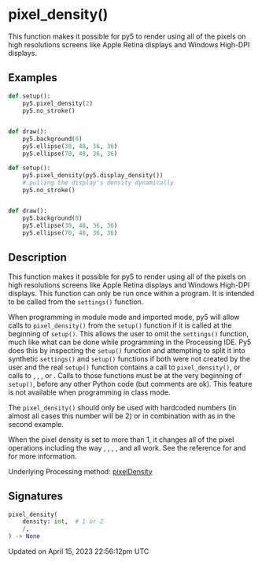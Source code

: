 # pixel_density()

This function makes it possible for py5 to render using all of the pixels on high resolutions screens like Apple Retina displays and Windows High-DPI displays.

## Examples

<div class="example-table">

<div class="example-row"><div class="example-cell-image">

</div><div class="example-cell-code">

```python
def setup():
    py5.pixel_density(2)
    py5.no_stroke()


def draw():
    py5.background(0)
    py5.ellipse(30, 48, 36, 36)
    py5.ellipse(70, 48, 36, 36)
```

</div></div>

<div class="example-row"><div class="example-cell-image">

</div><div class="example-cell-code">

```python
def setup():
    py5.pixel_density(py5.display_density())
    # pulling the display's density dynamically
    py5.no_stroke()


def draw():
    py5.background(0)
    py5.ellipse(30, 48, 36, 36)
    py5.ellipse(70, 48, 36, 36)
```

</div></div>

</div>

## Description

This function makes it possible for py5 to render using all of the pixels on high resolutions screens like Apple Retina displays and Windows High-DPI displays. This function can only be run once within a program. It is intended to be called from the `settings()` function.

When programming in module mode and imported mode, py5 will allow calls to `pixel_density()` from the `setup()` function if it is called at the beginning of `setup()`. This allows the user to omit the `settings()` function, much like what can be done while programming in the Processing IDE. Py5 does this by inspecting the `setup()` function and attempting to split it into synthetic `settings()` and `setup()` functions if both were not created by the user and the real `setup()` function contains a call to `pixel_density()`, or calls to [](sketch_size), [](sketch_full_screen), [](sketch_smooth), or [](sketch_no_smooth). Calls to those functions must be at the very beginning of `setup()`, before any other Python code (but comments are ok). This feature is not available when programming in class mode.

The `pixel_density()` should only be used with hardcoded numbers (in almost all cases this number will be 2) or in combination with [](sketch_display_density) as in the second example.

When the pixel density is set to more than 1, it changes all of the pixel operations including the way [](sketch_get_pixels), [](sketch_blend), [](sketch_copy), [](sketch_update_pixels), and [](sketch_update_np_pixels) all work. See the reference for [](sketch_pixel_width) and [](sketch_pixel_height) for more information.

Underlying Processing method: [pixelDensity](https://processing.org/reference/pixelDensity_.html)

## Signatures

```python
pixel_density(
    density: int,  # 1 or 2
    /,
) -> None
```

Updated on April 15, 2023 22:56:12pm UTC
